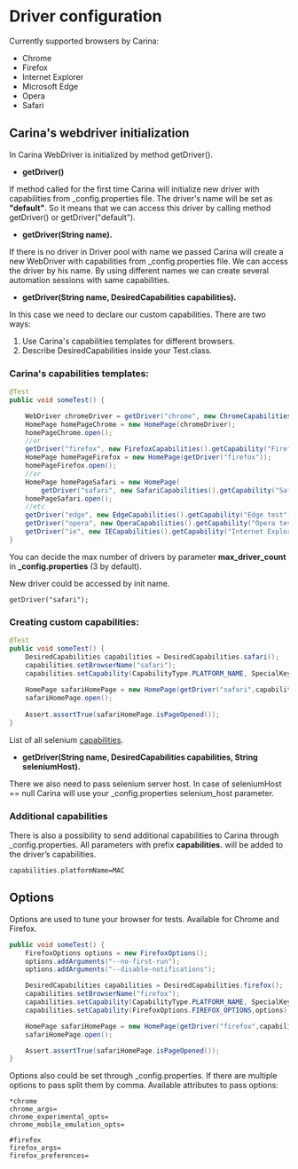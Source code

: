 # Driver configuration

Currently supported browsers by Carina:

* Chrome
* Firefox
* Internet Explorer
* Microsoft Edge
* Opera
* Safari

## Carina's webdriver initialization

In Carina WebDriver is initialized by method getDriver().

* **getDriver()**

If method called for the first time Carina will initialize new driver with capabilities from _config.properties file. The driver's name will be set as **"default"**. So it means that we can access this driver by calling method getDriver() or getDriver("default").

* **getDriver(String name).**

If there is no driver in Driver pool with name we passed Carina will create a new WebDriver with capabilities from _config.properties file. We can access the driver by his name. By using different names we can create several automation sessions with same capabilities.

* **getDriver(String name, DesiredCapabilities capabilities).**

In this case we need to declare our custom capabilities. There are two ways: 

1. Use Carina's capabilities templates for different browsers.
2. Describe DesiredCapabilities inside your Test.class. 

### Carina's capabilities templates:
```java
@Test
public void someTest() {

    WebDriver chromeDriver = getDriver("chrome", new ChromeCapabilities().getCapability("Chrome Test"));
    HomePage homePageChrome = new HomePage(chromeDriver);
    homePageChrome.open();
    //or
    getDriver("firefox", new FirefoxCapabilities().getCapability("Firefox Test"));
    HomePage homePageFirefox = new HomePage(getDriver("firefox"));
    homePageFirefox.open();
    //or
    HomePage homePageSafari = new HomePage(
        getDriver("safari", new SafariCapabilities().getCapability("Safari test")));
    homePageSafari.open();
    //etc
    getDriver("edge", new EdgeCapabilities().getCapability("Edge test"));
    getDriver("opera", new OperaCapabilities().getCapability("Opera test"));
    getDriver("ie", new IECapabilities().getCapability("Internet Explorer test"));
}
```
You can decide the max number of drivers by parameter **max_driver_count** in **_config.properties** (3 by default).

New driver could be accessed by init name.
```
getDriver("safari");
```

### Creating custom capabilities:
```java
@Test
public void someTest() {
    DesiredCapabilities capabilities = DesiredCapabilities.safari();
    capabilities.setBrowserName("safari");
    capabilities.setCapability(CapabilityType.PLATFORM_NAME, SpecialKeywords.MAC);
    
    HomePage safariHomePage = new HomePage(getDriver("safari",capabilities));
    safariHomePage.open();
    
    Assert.assertTrue(safariHomePage.isPageOpened());
}
```

List of all selenium [capabilities](https://github.com/SeleniumHQ/selenium/wiki/DesiredCapabilities).

* **getDriver(String name, DesiredCapabilities capabilities, String seleniumHost).**

There we also need to pass selenium server host. In case of seleniumHost == null Carina will use your _config.properties selenium_host parameter.
 
### Additional capabilities

There is also a possibility to send additional capabilities to Carina through _config.properties. All parameters with prefix **capabilities.** will be added to the driver’s capabilities.
```
capabilities.platformName=MAC
```

## Options 

Options are used to tune your browser for tests. Available for Chrome and Firefox. 
``` java
public void someTest() {
    FirefoxOptions options = new FirefoxOptions();
    options.addArguments("--no-first-run");
    options.addArguments("--disable-notifications");

    DesiredCapabilities capabilities = DesiredCapabilities.firefox();
    capabilities.setBrowserName("firefox");
    capabilities.setCapability(CapabilityType.PLATFORM_NAME, SpecialKeywords.MAC);
    capabilities.setCapability(FirefoxOptions.FIREFOX_OPTIONS,options);

    HomePage safariHomePage = new HomePage(getDriver("firefox",capabilities));
    safariHomePage.open();

    Assert.assertTrue(safariHomePage.isPageOpened());
}
```
Options also could be set through _config.properties. If there are multiple options to pass split them by comma. Available attributes to pass options:
```
*chrome
chrome_args=
chrome_experimental_opts=
chrome_mobile_emulation_opts=

#firefox
firefox_args=
firefox_preferences=
```
